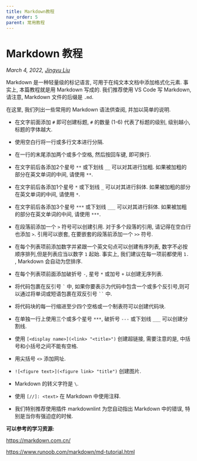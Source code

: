 ```yaml
---
title: Markdown教程
nav_order: 5
parent: 常用教程
---
```


# Markdown 教程

*March 4, 2022, [Jingyu Liu](mailto:381258337@qq.com)*

Markdown 是一种轻量级的标记语言, 可用于在纯文本文档中添加格式化元素. 事实上, 本篇教程就是用 Markdown 写成的. 我们推荐使用 VS Code 写 Markdown, 请注意, Markdown 文件的后缀是 `.md`.

在这里, 我们列出一些常用的 Markdown 语法供查阅, 并加以简单的说明.

- 在文字前面添加 `#` 即可创建标题, `#` 的数量 (1-6) 代表了标题的级别, 级别越小, 标题的字体越大.

- 使用空白行将一行或多行文本进行分隔.

- 在一行的末尾添加两个或多个空格, 然后按回车键, 即可换行.

- 在文字前后各添加2个星号 `**` 或下划线 `__` 可以对其进行加粗. 如果被加粗的部分在英文单词的中间, 请使用 `**`.

- 在文字前后各添加1个星号 `*` 或下划线 `_` 可以对其进行斜体. 如果被加粗的部分在英文单词的中间, 请使用 `*`.

- 在文字前后各添加3个星号 `***` 或下划线 `___` 可以对其进行斜体. 如果被加粗的部分在英文单词的中间, 请使用 `***`.

- 在段落前添加一个 `>` 符号可以创建引用. 对于多个段落的引用, 请记得在空白行也添加 `>`. 引用可以嵌套, 在要嵌套的段落前添加一个 `>>` 符号.

- 在每个列表项前添加数字并紧跟一个英文句点可以创建有序列表, 数字不必按顺序排列,但是列表应当以数字 `1` 起始. 事实上, 我们建议在每一项前都使用 `1.` , Markdown 会自动为您排序.

- 在每个列表项前面添加破折号 `-`, 星号 `*` 或加号 `+` 以创建无序列表.

- 将代码包裹在反引号 `` ` `` 中, 如果你要表示为代码中包含一个或多个反引号,则可以通过将单词或短语包裹在双反引号 ``` `` ``` 中.

- 将代码块的每一行缩进至少四个空格或一个制表符可以创建代码块.

- 在单独一行上使用三个或多个星号 `***`, 破折号 `---` 或下划线 `___` 可以创建分割线.

- 使用 `[<display name>](<link> "<title>")` 创建超链接, 需要注意的是, 中括号和小括号之间不能有空格.

- 用尖括号 `<>` 添加网址.

- `![<figure text>](<figure link> "title")` 创建图片.

- Markdown 的转义字符是 `\`.

- 使用 `[//]: <text>` 在 Markdown 中使用注释.

- 我们特别推荐使用插件 markdownlint 为您自动指出 Markdown 中的错误, 特别是当你有强迫症的时候.

**可以参考的学习资源:**

<https://markdown.com.cn/>

<https://www.runoob.com/markdown/md-tutorial.html>
